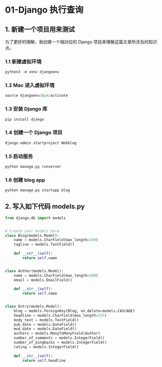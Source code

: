 # 01-Django 执行查询

## 1. 新建一个项目用来测试

为了更好的理解，我创建一个相对应的 Django 项目来理解这篇文章所涉及的知识点。

### 1.1 新建虚拟环境

```python
python3 -m venv djangoenv
```

### 1.2 Mac 进入虚拟环境

```python
source djangoenv/bin/activate
```

### 1.3 安装 Django 库

```python
pip install django
```

### 1.4 创建一个 Django 项目

```python
django-admin startproject Webblog
```

### 1.5 启动服务

```python
python manage.py runserver
```

### 1.6 创建 blog app

```python
python manage.py startapp blog
```

## 2. 写入如下代码 models.py

```python
from django.db import models


# Create your models here.
class Blog(models.Model):
	name = models.CharField(max_length=100)
	tagline = models.TextField()
	
	def __str__(self):
		return self.name


class Author(models.Model):
	name = models.CharField(max_length=200)
	email = models.EmailField()
	
	def __str__(self):
		return self.name


class Entry(models.Model):
	blog = models.ForeignKey(Blog, on_delete=models.CASCADE)
	headline = models.CharField(max_length=255)
	body_text = models.TextField()
	pub_date = models.DateField()
	mod_date = models.DateField()
	authors = models.ManyToManyField(Author)
	number_of_comments = models.IntegerField()
	number_of_pingbacks = models.IntegerField()
	rating = models.IntegerField()
	
	def __str__(self):
		return self.headline
```

